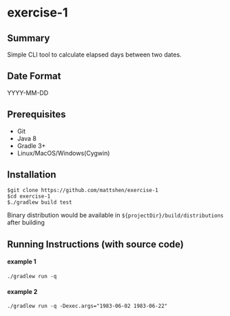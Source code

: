 # **exercise-1**

## Summary


Simple CLI tool to calculate elapsed days between two dates. 

## Date Format

YYYY-MM-DD

## Prerequisites

- Git
- Java 8
- Gradle 3+
- Linux/MacOS/Windows(Cygwin)

## Installation

```
$git clone https://github.com/mattshen/exercise-1
$cd exercise-1
$./gradlew build test
```

Binary distribution would be available in `${projectDir}/build/distributions` after building

## Running Instructions (with source code)

#### example 1
```
./gradlew run -q
```

#### example 2
```
./gradlew run -q -Dexec.args="1983-06-02 1983-06-22"
```

